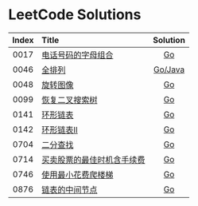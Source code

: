 # LeetCode Solutions

| Index | Title | Solution |
| :---: | :---- | :------: |
| 0017 | [电话号码的字母组合]( https://leetcode-cn.com/problems/letter-combinations-of-a-phone-number )  | [Go]( src/p0017 ) |
| 0046 | [全排列]( https://leetcode-cn.com/problems/permutations )  | [Go/Java]( src/p0046 ) |
| 0048 | [旋转图像]( https://leetcode-cn.com/problems/rotate-image/ )  | [Go]( src/p0048 ) |
| 0099 | [恢复二叉搜索树]( https://leetcode-cn.com/problems/recover-binary-search-tree )  | [Go]( src/p0099 ) |
| 0141 | [环形链表]( https://leetcode-cn.com/problems/linked-list-cycle )  | [Go]( src/p0141 ) |
| 0142 | [环形链表II]( https://leetcode-cn.com/problems/linked-list-cycle-ii )  | [Go]( src/p0142 ) |
| 0704 | [二分查找]( https://leetcode-cn.com/problems/binary-search )  | [Go]( src/p0704 ) |
| 0714 | [买卖股票的最佳时机含手续费]( https://leetcode-cn.com/problems/best-time-to-buy-and-sell-stock-with-transaction-fee )  | [Go]( src/p0714 ) |
| 0746 | [使用最小花费爬楼梯]( https://leetcode-cn.com/problems/min-cost-climbing-stairs )  | [Go]( src/p0746 ) |
| 0876 | [链表的中间节点]( https://leetcode-cn.com/problems/middle-of-the-linked-list )  | [Go]( src/p0876 ) |